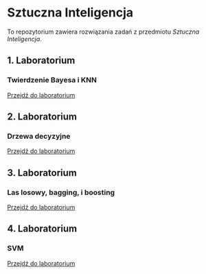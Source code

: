 # Sztuczna Inteligencja

To repozytorium zawiera rozwiązania zadań z przedmiotu *Sztuczna Inteligencja*.

## 1. Laboratorium
### Twierdzenie Bayesa i KNN

[Przejdź do laboratorium](https://github.com/Szymqn/SztucznaInteligencja/tree/master/lab02)


## 2. Laboratorium
### Drzewa decyzyjne

[Przejdź do laboratorium](https://github.com/Szymqn/SztucznaInteligencja/tree/master/lab03)

## 3. Laboratorium
### Las losowy, bagging, i boosting

[Przejdź do laboratorium](https://github.com/Szymqn/SztucznaInteligencja/tree/master/lab04)


## 4. Laboratorium
### SVM

[Przejdź do laboratorium](https://github.com/Szymqn/SztucznaInteligencja/tree/master/lab05)
